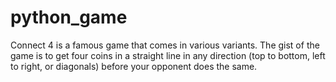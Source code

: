 # python_game
Connect 4 is a famous game that comes in various variants. The gist of the game is to get four coins in a straight line in any direction (top to bottom, left to right, or diagonals) before your opponent does the same. 
